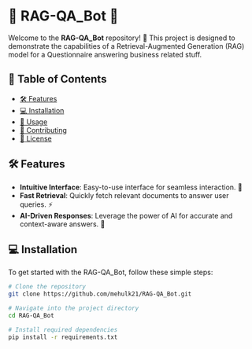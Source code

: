 # 🤖 RAG-QA_Bot 🤖

Welcome to the **RAG-QA_Bot** repository! 🚀 This project is designed to demonstrate the capabilities of a Retrieval-Augmented Generation (RAG) model for a Questionnaire answering business related stuff.

## 📖 Table of Contents
- [🛠️ Features](#-features)
- [💻 Installation](#-installation)
- [🚀 Usage](#-usage)
- [🌟 Contributing](#-contributing)
- [📜 License](#-license)

## 🛠️ Features
- **Intuitive Interface**: Easy-to-use interface for seamless interaction. 🎨
- **Fast Retrieval**: Quickly fetch relevant documents to answer user queries. ⚡
- **AI-Driven Responses**: Leverage the power of AI for accurate and context-aware answers. 🧠

## 💻 Installation

To get started with the RAG-QA_Bot, follow these simple steps:

```bash
# Clone the repository
git clone https://github.com/mehulk21/RAG-QA_Bot.git

# Navigate into the project directory
cd RAG-QA_Bot

# Install required dependencies
pip install -r requirements.txt
